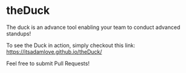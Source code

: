 # theDuck

The duck is an advance tool enabling your team to conduct advanced standups!

To see the Duck in action, simply checkout this link:
https://itsadamlove.github.io/theDuck/

Feel free to submit Pull Requests!
